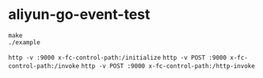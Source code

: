 # aliyun-go-event-test

```
make
./example
```

`http -v :9000 x-fc-control-path:/initialize`
`http -v POST :9000 x-fc-control-path:/invoke`
`http -v POST :9000 x-fc-control-path:/http-invoke`
